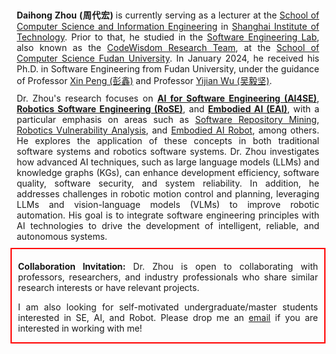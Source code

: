 <div style="text-align:justify; text-justify:inter-word; margin:10px">
    <strong>Daihong Zhou (周代宏) </strong> is currently serving as a lecturer at the <a href="https://cs.sit.edu.cn">School of Computer Science and Information Engineering</a> in <a href="https://www.sit.edu.cn">Shanghai Institute of Technology</a>. Prior to that, he studied in the <a href="http://www.se.fudan.edu.cn">Software Engineering Lab</a>, also known as the <a href="http://www.se.fudan.edu.cn">CodeWisdom Research Team</a>, at the <a href="https://cs.fudan.edu.cn">School of Computer Science Fudan University</a>. In January 2024, he received his Ph.D. in Software Engineering from Fudan University, under the guidance of Professor <a href="http://cspengxin.github.io">Xin Peng (彭鑫)</a> and Professor <a href="http://www.se.fudan.edu.cn">Yijian Wu (吴毅坚)</a>.
</div>


<div style="text-align:justify; text-justify:inter-word; margin:10px">
    <!-- Dr. Zhou’s research focuses on <strong><u>intelligent software development</u></strong>, <strong><u>software quality assurance</u></strong>, and <strong><u>robotics software engineering</u></strong>. His primary interest lies in applying intelligent technologies, such as large language models (LLMs) and knowledge graphs (KGs), to solve multi-dimensional data analysis challenges in software engineering / robotic system, enhancing intelligent development and quality assurance. -->
    Dr. Zhou's research focuses on <strong><u>AI for Software Engineering (AI4SE)</u></strong>, <strong><u>Robotics Software Engineering (RoSE)</u></strong>, and <strong><u>Embodied AI (EAI)</u></strong>, with a particular emphasis on areas such as <u>Software Repository Mining</u>, <u>Robotics Vulnerability Analysis</u>, and <u>Embodied AI Robot</u>, among others. He explores the application of these concepts in both traditional software systems and robotics software systems. Dr. Zhou investigates how advanced AI techniques, such as large language models (LLMs) and knowledge graphs (KGs), can enhance development efficiency, software quality, software security, and system reliability. In addition, he addresses challenges in robotic motion control and planning, leveraging LLMs and vision-language models (VLMs) to improve robotic automation. His goal is to integrate software engineering principles with AI technologies to drive the development of intelligent, reliable, and autonomous systems.
</div>


<div style="border: 2px solid red; text-align:justify; text-justify:inter-word; padding: 5px 10px 0px 10px;">
    <p><strong>Collaboration Invitation:</strong> Dr. Zhou is open to collaborating with professors, researchers, and industry professionals who share similar research interests or have relevant projects.</p>
    <p>I am also looking for self-motivated undergraduate/master students interested in SE, AI, and Robot. Please drop me an <a href="dhzhou@sit.edu.cn">email</a> if you are interested in working with me!</p>
</div>
